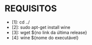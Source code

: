 # REQUISITOS

- [1]: cd ../
- [2]: sudo apt-get install wine
- [3]: wget ${no link da última release}
- [4]: wine ${nome do executável}
